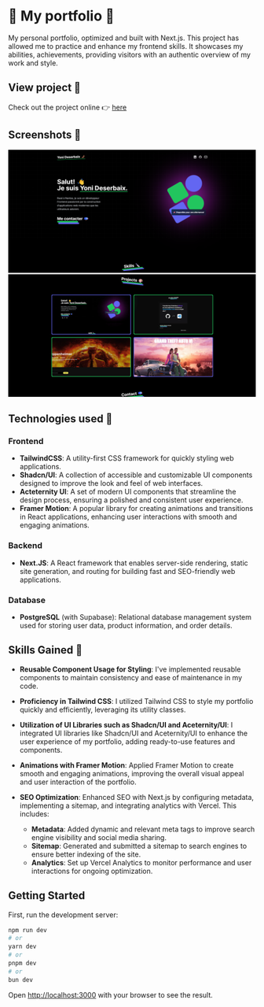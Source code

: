 # 🚀 My portfolio 🚀 

My personal portfolio, optimized and built with Next.js. This project has allowed me to practice and enhance my frontend skills. It showcases my abilities, achievements, providing visitors with an authentic overview of my work and style.

## View project 👀 

Check out the project online 👉 [here](https://yoni-deserbaix-potfolio.vercel.app/)

## Screenshots 📸 
![portfolio-screen](https://github.com/Yoni-Deserbaix/Portfolio/blob/main/public/assets/projects/project01.png)
![portfolio-screen](https://github.com/Yoni-Deserbaix/Portfolio/blob/main/public/assets/projects/project01-2.png)

## Technologies used 🔪

### Frontend

- **TailwindCSS**: A utility-first CSS framework for quickly styling web applications.
- **Shadcn/UI**: A collection of accessible and customizable UI components designed to improve the look and feel of web interfaces.
- **Acteternity UI**: A set of modern UI components that streamline the design process, ensuring a polished and consistent user experience.
- **Framer Motion**: A popular library for creating animations and transitions in React applications, enhancing user interactions with smooth and engaging animations.


### Backend

- **Next.JS**: A React framework that enables server-side rendering, static site generation, and routing for building fast and SEO-friendly web applications.

### Database

- **PostgreSQL** (with Supabase): Relational database management system used for storing user data, product information, and order details.


## Skills Gained 🌟

- **Reusable Component Usage for Styling**: I've implemented reusable components to maintain consistency and ease of maintenance in my code.

- **Proficiency in Tailwind CSS**: I utilized Tailwind CSS to style my portfolio quickly and efficiently, leveraging its utility classes.

- **Utilization of UI Libraries such as Shadcn/UI and Aceternity/UI**: I integrated UI libraries like Shadcn/UI and Aceternity/UI to enhance the user experience of my portfolio, adding ready-to-use features and components.

- **Animations with Framer Motion**: Applied Framer Motion to create smooth and engaging animations, improving the overall visual appeal and user interaction of the portfolio.
  
- **SEO Optimization**: Enhanced SEO with Next.js by configuring metadata, implementing a sitemap, and integrating analytics with Vercel. This includes:
  - **Metadata**: Added dynamic and relevant meta tags to improve search engine visibility and social media sharing.
  - **Sitemap**: Generated and submitted a sitemap to search engines to ensure better indexing of the site.
  - **Analytics**: Set up Vercel Analytics to monitor performance and user interactions for ongoing optimization.


## Getting Started

First, run the development server:

```bash
npm run dev
# or
yarn dev
# or
pnpm dev
# or
bun dev
```

Open [http://localhost:3000](http://localhost:3000) with your browser to see the result.

